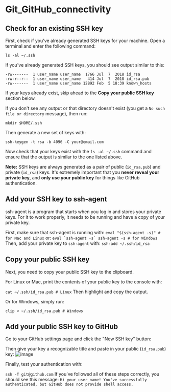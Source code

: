 # Git_GitHub_connectivity

## Check for an existing SSH key

First, check if you've already generated SSH keys for your machine. Open a terminal and enter the following command:

```ls -al ~/.ssh```

If you've already generated SSH keys, you should see output similar to this:

```
-rw-------  1 user_name user_name  1766 Jul  7  2018 id_rsa
-rw-r--r--  1 user_name user_name   414 Jul  7  2018 id_rsa.pub
-rw-------  1 user_name user_name 12892 Feb  5 18:39 known_hosts 
```

If your keys already exist, skip ahead to the **Copy your public SSH key** section below.

If you don't see any output or that directory doesn't exist (you get a `No such file or directory` message), then run:

```mkdir $HOME/.ssh```

Then generate a new set of keys with:

```ssh-keygen -t rsa -b 4096 -C your@email.com```

Now check that your keys exist with the `ls -al ~/.ssh` command and ensure that the output is similar to the one listed above.

**Note:** SSH keys are always generated as a pair of public (`id_rsa.pub`) and private (`id_rsa`) keys. It's extremely important that you **never reveal your private key**, and **only use your public key** for things like GitHub authentication.

## Add your SSH key to ssh-agent
ssh-agent is a program that starts when you log in and stores your private keys. For it to work properly, it needs to be running and have a copy of your private key.

First, make sure that ssh-agent is running with:
```eval "$(ssh-agent -s)" # for Mac and Linux```
or:
```eval `ssh-agent -s`
ssh-agent -s # for Windows```
Then, add your private key to `ssh-agent` with:
```ssh-add ~/.ssh/id_rsa```
## Copy your public SSH key
Next, you need to copy your public SSH key to the clipboard.

For Linux or Mac, print the contents of your public key to the console with:

```cat ~/.ssh/id_rsa.pub # Linux```
Then highlight and copy the output.

Or for Windows, simply run:

```clip < ~/.ssh/id_rsa.pub # Windows```
## Add your public SSH key to GitHub
Go to your GitHub settings page and click the "New SSH key" button:

Then give your key a recognizable title and paste in your public (`id_rsa.pub`) key:
![image](https://user-images.githubusercontent.com/69789108/112029177-dd27db80-8b30-11eb-9b15-976da8e7ecc8.png)


Finally, test your authentication with:

```ssh -T git@github.com```
If you've followed all of these steps correctly, you should see this message:
```Hi your_user_name! You've successfully authenticated, but GitHub does not provide shell access.```
